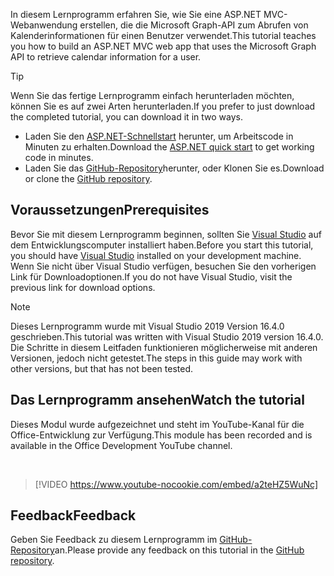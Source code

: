 <!-- markdownlint-disable MD002 MD041 -->

<span data-ttu-id="b7612-101">In diesem Lernprogramm erfahren Sie, wie Sie eine ASP.NET MVC-Webanwendung erstellen, die die Microsoft Graph-API zum Abrufen von Kalenderinformationen für einen Benutzer verwendet.</span><span class="sxs-lookup"><span data-stu-id="b7612-101">This tutorial teaches you how to build an ASP.NET MVC web app that uses the Microsoft Graph API to retrieve calendar information for a user.</span></span>

> [!TIP]
> <span data-ttu-id="b7612-102">Wenn Sie das fertige Lernprogramm einfach herunterladen möchten, können Sie es auf zwei Arten herunterladen.</span><span class="sxs-lookup"><span data-stu-id="b7612-102">If you prefer to just download the completed tutorial, you can download it in two ways.</span></span>
>
> - <span data-ttu-id="b7612-103">Laden Sie den [ASP.NET-Schnellstart](https://developer.microsoft.com/graph/quick-start?platform=option-dotnet) herunter, um Arbeitscode in Minuten zu erhalten.</span><span class="sxs-lookup"><span data-stu-id="b7612-103">Download the [ASP.NET quick start](https://developer.microsoft.com/graph/quick-start?platform=option-dotnet) to get working code in minutes.</span></span>
> - <span data-ttu-id="b7612-104">Laden Sie das [GitHub-Repository](https://github.com/microsoftgraph/msgraph-training-aspnetmvcapp)herunter, oder Klonen Sie es.</span><span class="sxs-lookup"><span data-stu-id="b7612-104">Download or clone the [GitHub repository](https://github.com/microsoftgraph/msgraph-training-aspnetmvcapp).</span></span>

## <a name="prerequisites"></a><span data-ttu-id="b7612-105">Voraussetzungen</span><span class="sxs-lookup"><span data-stu-id="b7612-105">Prerequisites</span></span>

<span data-ttu-id="b7612-106">Bevor Sie mit diesem Lernprogramm beginnen, sollten Sie [Visual Studio](https://visualstudio.microsoft.com/vs/) auf dem Entwicklungscomputer installiert haben.</span><span class="sxs-lookup"><span data-stu-id="b7612-106">Before you start this tutorial, you should have [Visual Studio](https://visualstudio.microsoft.com/vs/) installed on your development machine.</span></span> <span data-ttu-id="b7612-107">Wenn Sie nicht über Visual Studio verfügen, besuchen Sie den vorherigen Link für Downloadoptionen.</span><span class="sxs-lookup"><span data-stu-id="b7612-107">If you do not have Visual Studio, visit the previous link for download options.</span></span>

> [!NOTE]
> <span data-ttu-id="b7612-108">Dieses Lernprogramm wurde mit Visual Studio 2019 Version 16.4.0 geschrieben.</span><span class="sxs-lookup"><span data-stu-id="b7612-108">This tutorial was written with Visual Studio 2019 version 16.4.0.</span></span> <span data-ttu-id="b7612-109">Die Schritte in diesem Leitfaden funktionieren möglicherweise mit anderen Versionen, jedoch nicht getestet.</span><span class="sxs-lookup"><span data-stu-id="b7612-109">The steps in this guide may work with other versions, but that has not been tested.</span></span>

## <a name="watch-the-tutorial"></a><span data-ttu-id="b7612-110">Das Lernprogramm ansehen</span><span class="sxs-lookup"><span data-stu-id="b7612-110">Watch the tutorial</span></span>

<span data-ttu-id="b7612-111">Dieses Modul wurde aufgezeichnet und steht im YouTube-Kanal für die Office-Entwicklung zur Verfügung.</span><span class="sxs-lookup"><span data-stu-id="b7612-111">This module has been recorded and is available in the Office Development YouTube channel.</span></span>

<!-- markdownlint-disable MD033 MD034 -->
<br/>

> [!VIDEO https://www.youtube-nocookie.com/embed/a2teHZ5WuNc]
<!-- markdownlint-enable MD033 MD034 -->

## <a name="feedback"></a><span data-ttu-id="b7612-112">Feedback</span><span class="sxs-lookup"><span data-stu-id="b7612-112">Feedback</span></span>

<span data-ttu-id="b7612-113">Geben Sie Feedback zu diesem Lernprogramm im [GitHub-Repository](https://github.com/microsoftgraph/msgraph-training-aspnetmvcapp)an.</span><span class="sxs-lookup"><span data-stu-id="b7612-113">Please provide any feedback on this tutorial in the [GitHub repository](https://github.com/microsoftgraph/msgraph-training-aspnetmvcapp).</span></span>
